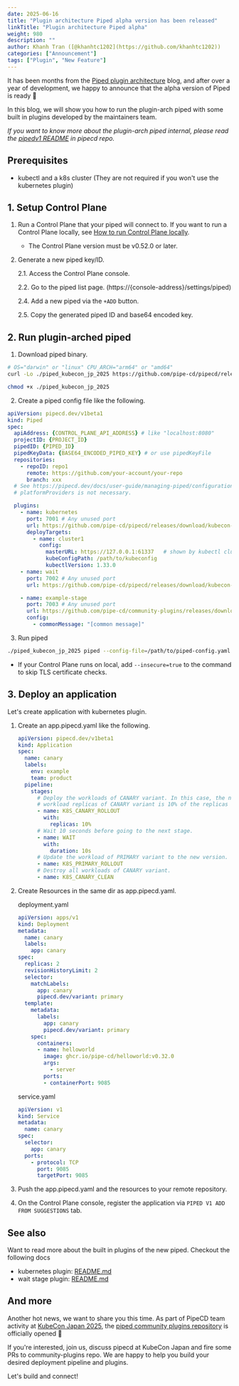 ```yaml
---
date: 2025-06-16
title: "Plugin architecture Piped alpha version has been released"
linkTitle: "Plugin architecture Piped alpha"
weight: 980
description: ""
author: Khanh Tran ([@khanhtc1202](https://github.com/khanhtc1202))
categories: ["Announcement"]
tags: ["Plugin", "New Feature"]
---
```


It has been months from the [Piped plugin architecture](https://pipecd.dev/blog/2024/11/28/overview-of-the-plan-for-pluginnable-pipecd/) blog, and after over a year of development, we happy to announce that the alpha version of Piped is ready 🎉

In this blog, we will show you how to run the plugin-arch piped with some built in plugins developed by the maintainers team.

_If you want to know more about the plugin-arch piped internal, please read the [pipedv1 README](https://github.com/pipe-cd/pipecd/blob/master/cmd/pipedv1/README.md) in pipecd repo._

## Prerequisites

- kubectl and a k8s cluster (They are not required if you won't use the kubernetes plugin)

## 1. Setup Control Plane

1. Run a Control Plane that your piped will connect to. If you want to run a Control Plane locally, see [How to run Control Plane locally](https://github.com/pipe-cd/control-plane/blob/master/cmd/pipecd/README.md#how-to-run-control-plane-locally).
    - The Control Plane version must be v0.52.0 or later.

2. Generate a new piped key/ID.

    2.1. Access the Control Plane console.

    2.2. Go to the piped list page. (https://{console-address}/settings/piped)

    2.4. Add a new piped via the `+ADD` button.

    2.5. Copy the generated piped ID and base64 encoded key.

## 2. Run plugin-arched piped

1. Download piped binary.

```sh
# OS="darwin" or "linux" CPU_ARCH="arm64" or "amd64"
curl -Lo ./piped_kubecon_jp_2025 https://github.com/pipe-cd/pipecd/releases/download/kubecon-jp-2025/piped_kubecon_jp_2025_{OS}_{CPU_ARCH}

chmod +x ./piped_kubecon_jp_2025
```

2. Create a piped config file like the following.

```yaml
apiVersion: pipecd.dev/v1beta1
kind: Piped
spec:
  apiAddress: {CONTROL_PLANE_API_ADDRESS} # like "localhost:8080"
  projectID: {PROJECT_ID}
  pipedID: {PIPED_ID}
  pipedKeyData: {BASE64_ENCODED_PIPED_KEY} # or use pipedKeyFile
  repositories:
    - repoID: repo1
      remote: https://github.com/your-account/your-repo
      branch: xxx
  # See https://pipecd.dev/docs/user-guide/managing-piped/configuration-reference/ for details of above.
  # platformProviders is not necessary.

  plugins:
    - name: kubernetes
      port: 7001 # Any unused port
      url: https://github.com/pipe-cd/pipecd/releases/download/kubecon-jp-2025/plugin_kubernetes_kubecon_jp_2025_darwin_arm64 # choose binary on the release for your own OS and CPU arch
      deployTargets:
        - name: cluster1
          config: 
            masterURL: https://127.0.0.1:61337   # shown by kubectl cluster-info
            kubeConfigPath: /path/to/kubeconfig
            kubectlVersion: 1.33.0
    - name: wait
      port: 7002 # Any unused port
      url: https://github.com/pipe-cd/pipecd/releases/download/kubecon-jp-2025/plugin_wait_kubecon_jp_2025_darwin_arm64 # choose binary on the release for your own OS and CPU arch

    - name: example-stage
      port: 7003 # Any unused port
      url: https://github.com/pipe-cd/community-plugins/releases/download/kubecon-jp-2025/plugin_example-stage_kubecon_jp_2025_darwin_arm64 # choose binary on the release for your own OS and CPU arch
      config:
        - commonMessage: "[common message]"
```

3. Run piped

```sh
./piped_kubecon_jp_2025 piped --config-file=/path/to/piped-config.yaml --tools-dir=/tmp/piped-bin
```

- If your Control Plane runs on local, add `--insecure=true` to the command to skip TLS certificate checks.


## 3. Deploy an application

Let's create application with kubernetes plugin.

1. Create an app.pipecd.yaml like the following.

    ```yaml
    apiVersion: pipecd.dev/v1beta1
    kind: Application
    spec:
      name: canary
      labels:
        env: example
        team: product
      pipeline:
        stages:
          # Deploy the workloads of CANARY variant. In this case, the number of
          # workload replicas of CANARY variant is 10% of the replicas number of PRIMARY variant.
          - name: K8S_CANARY_ROLLOUT
            with:
              replicas: 10%
          # Wait 10 seconds before going to the next stage.
          - name: WAIT
            with:
              duration: 10s
          # Update the workload of PRIMARY variant to the new version.
          - name: K8S_PRIMARY_ROLLOUT
          # Destroy all workloads of CANARY variant.
          - name: K8S_CANARY_CLEAN
    ```

2. Create Resources in the same dir as app.pipecd.yaml.

    deployment.yaml
    ```yaml
    apiVersion: apps/v1
    kind: Deployment
    metadata:
      name: canary
      labels:
        app: canary
    spec:
      replicas: 2
      revisionHistoryLimit: 2
      selector:
        matchLabels:
          app: canary
          pipecd.dev/variant: primary
      template:
        metadata:
          labels:
            app: canary
            pipecd.dev/variant: primary
        spec:
          containers:
          - name: helloworld
            image: ghcr.io/pipe-cd/helloworld:v0.32.0
            args:
              - server
            ports:
            - containerPort: 9085
    ```

    service.yaml
    ```yaml
    apiVersion: v1
    kind: Service
    metadata:
      name: canary
    spec:
      selector:
        app: canary
      ports:
        - protocol: TCP
          port: 9085
          targetPort: 9085
    ```

3. Push the app.pipecd.yaml and the resources to your remote repository.
4. On the Control Plane console, register the application via `PIPED V1 ADD FROM SUGGESTIONS` tab.

## See also

Want to read more about the built in plugins of the new piped. Checkout the following docs

- kubernetes plugin: [README.md](https://github.com/pipe-cd/pipecd/blob/master/pkg/app/pipedv1/plugin/kubernetes/README.md)
- wait stage plugin: [README.md](https://github.com/pipe-cd/pipecd/blob/master/pkg/app/pipedv1/plugin/wait/README.md)

## And more

Another hot news, we want to share you this time. As part of PipeCD team activity at [KubeCon Japan 2025](https://events.linuxfoundation.org/kubecon-cloudnativecon-japan/program/schedule/), the [piped community plugins repository](https://github.com/pipe-cd/community-plugins) is officially opened 🎉

If you're interested, join us, discuss pipecd at KubeCon Japan and fire some PRs to community-plugins repo. We are happy to help you build your desired deployment pipeline and plugins.

Let's build and connect!
